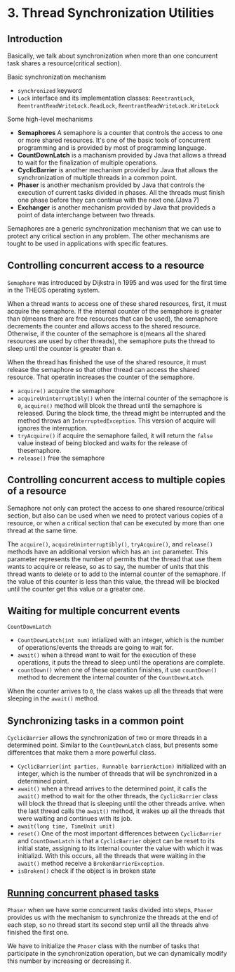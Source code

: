 # 3. Thread Synchronization Utilities

## Introduction

Basically, we talk about synchronization when more than one concurrent task shares a resource(critical section).

Basic synchronization mechanism

* `synchronized` keyword
* `Lock` interface and its implementation classes: `ReentrantLock`, `ReentrantReadWriteLock.ReadLock`, `ReentrantReadWriteLock.WriteLock`

Some high-level mechanisms

* __Semaphores__ A semaphore is a counter that controls the access to one or more shared resources. It's one of the basic tools of concurrent programming and is provided by most of programming language.
* __CountDownLatch__ is a machanism provided by Java that allows a thread to wait for the finalization of multiple operations.
* __CyclicBarrier__ is another mechanism provided by Java that allows the synchronization of multiple threads in a common point.
* __Phaser__ is another mechanism provided by Java that controls the execution of current tasks divided in phases. All the threads must finish one phase before they can continue with the next one.(Java 7)
* __Exchanger__ is another mechanism provided by Java that provideds a point of data interchange between two threads.

Semaphores are a generic synchronization mechanism that we can use to protect any critical section in any problem.
The other mechanisms are tought to be used in applications with specific features.

## Controlling concurrent access to a resource

`Semaphore` was introduced by Dijkstra in 1995 and was used for the first time in the THEOS operating system.

When a thread wants to access one of these shared resources, first, it must acquire the semaphore. 
If the internal counter of the semaphore is greater than `0`(means there are free resources that can be used), the semaphore decrements the counter and allows access to the shared resource.
Otherwise, if the counter of the semaphore is `0`(means all the shared resources are used by other threads), the semaphore puts the thread to sleep until the counter is greater than `0`.

When the thread has finished the use of the shared resource, it must release the semaphore so that other thread can access the shared resource. That operatin increases the counter of the semaphore.

* `acquire()` acquire the semaphore
* `acquireUninterruptibly()` when the internal counter of the semaphore is `0`, `acquire()` method will blcok the thread until the semaphore is released. During the block time, the thread might be interrupted and the method throws an `InterruptedException`. This version of acquire will ignores the interruption.
* `tryAcquire()` if acquire the semaphore failed, it will return the `false` value instead of being blocked and waits for the release of thesemaphore.
* `release()` free the semaphore


## Controlling concurrent access to multiple copies of a resource

Semaphore not only can protect the access to one shared resource/critical section, but also can be used when we need to protect various copies of a resource, or when a critical section that can be executed by more than one thread at the same time.

The `acquire()`, `acquireUninterruptibly()`, `tryAcquire()`, and `release()` methods have an additional version which has an `int` parameter.
This parameter represents the number of permits that the thread that use them wants to acquire or release, so as to say, the number of units that this thread wants to delete or to add to the internal counter of the semaphore.
If the value of this counter is less than this value, the thread will be blocked until the counter get this value or a greater one.

## Waiting for multiple concurrent events

`CountDownLatch` 

* `CountDownLatch(int num)` intialized with an integer, which is the number of operations/events the threads are going to wait for.
* `await()` when a thread want to wait for the execution of these operations, it puts the thread to sleep until the operations are complete.
* `countDown()` when one of these operation finishes, it use `countDown()` method to decrement the internal counter of the `CountDownLatch`.

When the counter arrives to `0`, the class wakes up all the threads that were sleeping in the `await()` method.


## Synchronizing tasks in a common point

`CyclicBarrier` allows the synchronization of two or more threads in a determined point.
Similar to the `CountDownLatch` class, but presents some differentces that make them a more powerful class.

* `CyclicBarrier(int parties, Runnable barrierAction)` initialized with an integer, which is the number of threads that will be synchronized in a determined point.
* `await()` when a thread arrives to the determined point, it calls the `await()` method to wait for the other threads, the `CyclicBarrier` class will block the thread that is sleeping until the other threads arrive. when the last thread calls the `await()` method, it wakes up all the threads that were waiting and continues with its job.
* `await(long time, TimeUnit unit)`
* `reset()` One of the most important differences between `CyclicBarrier` and `CountDownLatch` is that a `CyclicBarrier` object can be reset to its initial state, assigning to its internal counter the value with which it was initializd. With this occurs, all the threads that were waiting in the `await()` method receive a `BrokenBarrierException`.
* `isBroken()` check if the object is in broken state

## [Running concurrent phased tasks](running-concurrent-phased-tasks)

`Phaser` when we have some concurrent tasks divided into steps, `Phaser` provides us with the mechanism to synchronize the threads at the end of each step, so no thread start its second step until all the threads ahve finished the first one.

We have to initialize the `Phaser` class with the number of tasks that participate in the synchronization operation, but we can dynamically modify this number by increasing or decreasing it.

